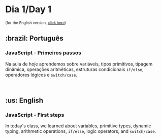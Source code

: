 # Dia 1/Day 1

<small>(for the English version, <a href="#en">click here</a>)</small>

<h2>:brazil: Português</h2>
<h3>JavaScript - Primeiros passos</h3>
<p>Na aula de hoje aprendemos sobre variáveis, tipos primitivos, tipagem dinâmica, operações aritméticas, estruturas condicionais <code>if/else</code>, operadores lógicos e <code>switch/case</code>.</p>
<br>

<h2 id="en">:us: English</h2>
<h3>JavaScript - First steps</h3>
<p>In today's class, we learned about variables, primitive types, dynamic typing, arithmetic operations, <code>if/else</code>, logic operators, and <code>switch/case</code>.</p>
